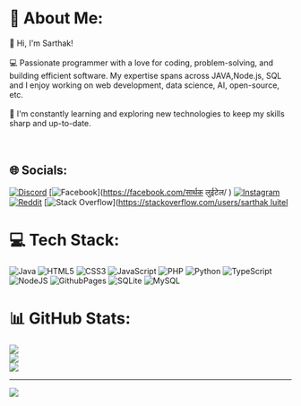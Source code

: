 # 💫 About Me:
👋 Hi, I'm Sarthak!<br><br>💻 Passionate programmer with a love for coding, problem-solving, and building efficient software. My expertise spans across JAVA,Node.js, SQL and I enjoy working on web development, data science, AI, open-source, etc.<br><br>🌱 I'm constantly learning and exploring new technologies to keep my skills sharp and up-to-date.<br><br><br> 


## 🌐 Socials:
[![Discord](https://img.shields.io/badge/Discord-%237289DA.svg?logo=discord&logoColor=white)](https://discord.gg/https://discord.gg/wYz2zpvs) [![Facebook](https://img.shields.io/badge/Facebook-%231877F2.svg?logo=Facebook&logoColor=white)](https://facebook.com/सार्थक लुईटेल/ ) [![Instagram](https://img.shields.io/badge/Instagram-%23E4405F.svg?logo=Instagram&logoColor=white)](https://instagram.com/kloppie1892) [![Reddit](https://img.shields.io/badge/Reddit-%23FF4500.svg?logo=Reddit&logoColor=white)](https://reddit.com/user/Ill-Comfort-8111) [![Stack Overflow](https://img.shields.io/badge/-Stackoverflow-FE7A16?logo=stack-overflow&logoColor=white)]([https://stackoverflow.com/users/sarthak luitel](https://app.slack.com/client/T041SEHBEMT/dms) 

# 💻 Tech Stack:
![Java](https://img.shields.io/badge/java-%23ED8B00.svg?style=for-the-badge&logo=openjdk&logoColor=white) ![HTML5](https://img.shields.io/badge/html5-%23E34F26.svg?style=for-the-badge&logo=html5&logoColor=white) ![CSS3](https://img.shields.io/badge/css3-%231572B6.svg?style=for-the-badge&logo=css3&logoColor=white) ![JavaScript](https://img.shields.io/badge/javascript-%23323330.svg?style=for-the-badge&logo=javascript&logoColor=%23F7DF1E) ![PHP](https://img.shields.io/badge/php-%23777BB4.svg?style=for-the-badge&logo=php&logoColor=white) ![Python](https://img.shields.io/badge/python-3670A0?style=for-the-badge&logo=python&logoColor=ffdd54) ![TypeScript](https://img.shields.io/badge/typescript-%23007ACC.svg?style=for-the-badge&logo=typescript&logoColor=white) ![NodeJS](https://img.shields.io/badge/node.js-6DA55F?style=for-the-badge&logo=node.js&logoColor=white) ![GithubPages](https://img.shields.io/badge/github%20pages-121013?style=for-the-badge&logo=github&logoColor=white) ![SQLite](https://img.shields.io/badge/sqlite-%2307405e.svg?style=for-the-badge&logo=sqlite&logoColor=white) ![MySQL](https://img.shields.io/badge/mysql-4479A1.svg?style=for-the-badge&logo=mysql&logoColor=white)
# 📊 GitHub Stats:
![](https://github-readme-stats.vercel.app/api?username=sarthakluitel&theme=dark&hide_border=false&include_all_commits=false&count_private=false)<br/>
![](https://github-readme-streak-stats.herokuapp.com/?user=sarthakluitel&theme=dark&hide_border=false)<br/>
![](https://github-readme-stats.vercel.app/api/top-langs/?username=sarthakluitel&theme=dark&hide_border=false&include_all_commits=false&count_private=false&layout=compact)

---
[![](https://visitcount.itsvg.in/api?id=sarthakluitel&icon=0&color=0)](https://visitcount.itsvg.in)

<!-- Proudly created with GPRM ( https://gprm.itsvg.in ) -->
